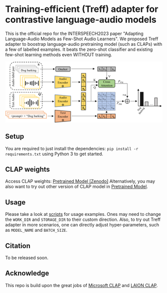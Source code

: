 # Training-efficient (Treff) adapter for contrastive language-audio models

This is the official repo for the INTERSPEECH2023 paper "Adapting Language-Audio Models as Few-Shot Audio Learners". We proposed Treff adapter to boostrap language-audio pretraining model (such as CLAPs) with a few of labelled examples. It beats the zero-shot classifier and existing few-shot learning methods even WITHOUT training.

<img src="./assets/Treff_adapter.png" width="800">

## Setup

You are required to just install the dependencies: `pip install -r requirements.txt` using Python 3 to get started.

## CLAP weights
Access CLAP weights: [Pretrained Model \[Zenodo\]](https://zenodo.org/record/7312125#.Y22vecvMIQ9)
Alternatively, you may also want to try out other version of CLAP model in [Pretrained Model](https://github.com/LAION-AI/).


## Usage

Please take a look at [scripts](https://github.com/JinhuaLiang/lam4fsl/tree/main/scripts) for usage examples. Ones may need to change the `WORK_DIR` and `STORAGE_DIR` to their custom direction. Also, to try out Treff adapter in more scenarios, one can directly adjust hyper-parameters, such as `MODEL_NAME` and `BATCH_SIZE`.



## Citation
To be released soon.

## Acknowledge
This repo is build upon the great jobs of [Microsoft CLAP](https://github.com/microsoft/CLAP) and [LAION CLAP](https://github.com/LAION-AI/CLAP).
